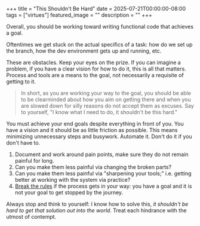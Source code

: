 +++
title =  "This Shouldn't Be Hard"
date = 2025-07-21T00:00:00-08:00
tags = ["virtues"]
featured_image = ""
description = ""
+++

Overall, you should be working toward writing functional code that achieves a goal.

Oftentimes we get stuck on the actual specifics of a task: how do we set up the branch, how the dev environment gets up and running, etc.

These are obstacles. Keep your eyes on the prize. If you can imagine a problem, if you have a clear vision for how to do it, this is all that matters. Process and tools are a means to the goal, not necessarily a requisite of getting to it.

> In short, as you are working your way to the goal, you should be able to be clearminded about how you aim on getting there and when you are slowed down for silly reasons do not accept them as excuses. Say to yourself, "I know what I need to do, it shouldn't be this hard."

You must achieve your end goals despite everything in front of you. You have a vision and it should be as little friction as possible. This means minimizing unnecessary steps and busywork. Automate it. Don't do it if you don't have to.

1. Document and work around pain points, make sure they do not remain painful for long.
1. Can you make them less painful via changing the broken parts?
1. Can you make them less painful via "sharpening your tools;" i.e. getting better at working with the system via practice?
1. [Break the rules](../you-need-to-break-the-rules/) if the process gets in your way: you have a goal and it is not your goal to get stopped by the journey.

Always stop and think to yourself: I know how to solve this, _it shouldn't be hard to get that solution out into the world_. Treat each hindrance with the utmost of contempt.
